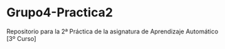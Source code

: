 # Grupo4-Practica2
Repositorio para la 2ª Práctica de la asignatura de Aprendizaje Automático [3º Curso]
